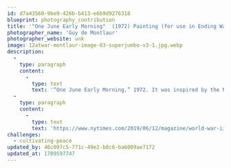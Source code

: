 ```yaml
---
id: d7a43560-9be9-426b-b413-e6b9d9276318
blueprint: photography_contribution
title: '"One June Early Morning"  (1972) Painting (for use in Ending War section)'
photographer_name: 'Guy de Montlaur'
photographer_website: unk
image: 12atwar-montlaur-image-03-superjumbo-v3-1.jpg.webp
description:
  -
    type: paragraph
    content:
      -
        type: text
        text: '“One June Early Morning,” 1972. It was inspired by the Normandy invasion, on June 6, 1944. Credit...The National WWII Museum/Estate of Guy de Montlaur'
  -
    type: paragraph
    content:
      -
        type: text
        text: 'https://www.nytimes.com/2019/06/12/magazine/world-war-ii-d-day-artist.html?'
challenges:
  - cultivating-peace
updated_by: 46c097c5-771c-49e2-b8c6-ba6009ae7172
updated_at: 1709597747
---
```

